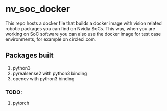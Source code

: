 # nv_soc_docker

This repo hosts a docker file that builds a docker image with vision related robotic packages you can find on Nvidia SoCs. This way, when you are working on SoC software you can also use the docker image for test case environments, for example on circleci.com.

## Packages built

1. python3
2. pyrealsense2 with python3 binding
3. opencv with python3 binding

### TODO:

1. pytorch

